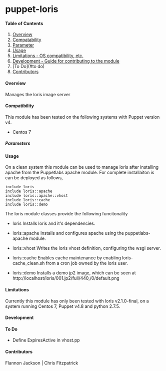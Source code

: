 # puppet-loris

#### Table of Contents

1. [Overview](#overview)
2. [Compatability](#compatability)
3. [Parameter](#parameters)
4. [Usage](#usage)
5. [Limitations - OS compatibility, etc.](#limitations)
6. [Development - Guide for contributing to the module](#development)
5. [To Do](#to do)
5. [Contributors](#contributors)

#### Overview

Manages the loris image server


#### Compatibility

This module has been tested on the following systems with Puppet version v4.

  * Centos 7


##### Parameters


#### Usage

On a clean system this module can be used to manage loris after installing apache from the Puppetlabs apache module.  For complete installaiton is can be deployed as follows,

    include loris
    include loris::apache
    include loris::apache::vhost
    include loris::cache
    include loris::demo

The loris module classes provide the following funcitonality

 *  loris
    Installs loris and it's dependencies.
 
 *  loris::apache
    Installs and configures apache using the puppetlabs-apache module.

 *  loris::vhost
    Writes the loris vhost definition, configuring the wsgi server.

 * loris::cache
   Enables cache maintenance by enabling loris-cache_clean.sh from a cron job owned by the loris user. 

 * loris::demo
   Installs a demo jp2 image, which can be seen at http://localhost/loris/001.jp2/full/440,/0/default.png
  

#### Limitations

Currently this module has only been tested with loris v2.1.0-final, on a system running Centos 7, Puppet v4.8 and python 2.7.5.


#### Development


#### To Do

  * Define ExpiresActive in vhost.pp


#### Contributors

Flannon Jackson | Chris Fitzpatrick

